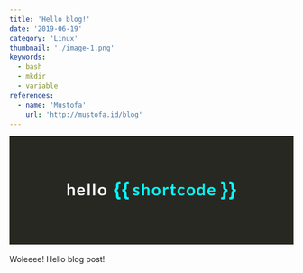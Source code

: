 ```yaml
---
title: 'Hello blog!'
date: '2019-06-19'
category: 'Linux'
thumbnail: './image-1.png'
keywords:
  - bash
  - mkdir
  - variable
references:
  - name: 'Mustofa'
    url: 'http://mustofa.id/blog'
---
```


![image-1](./image-1.png)

Woleeee! Hello blog post!